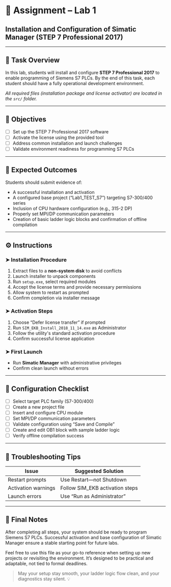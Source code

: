 # 🧪 Assignment – Lab 1  
## Installation and Configuration of Simatic Manager (STEP 7 Professional 2017)

---

## 🧩 Task Overview  

In this lab, students will install and configure **STEP 7 Professional 2017** to enable programming of Siemens S7 PLCs. By the end of this task, each student should have a fully operational development environment.

_All required files (installation package and license activator) are located in the `src/` folder._

---

## 🎯 Objectives  

- [ ] Set up the STEP 7 Professional 2017 software  
- [ ] Activate the license using the provided tool  
- [ ] Address common installation and launch challenges  
- [ ] Validate environment readiness for programming S7 PLCs  

---

## 🧱 Expected Outcomes  

Students should submit evidence of:

- A successful installation and activation  
- A configured base project (“Lab1_TEST_S7”) targeting S7-300/400 series  
- Inclusion of CPU hardware configuration (e.g., 315-2 DP)  
- Properly set MPI/DP communication parameters  
- Creation of basic ladder logic blocks and confirmation of offline compilation  

---

## ⚙️ Instructions  

### ➤ Installation Procedure  

1. Extract files to a **non-system disk** to avoid conflicts  
2. Launch installer to unpack components  
3. Run `setup.exe`, select required modules  
4. Accept the license terms and provide necessary permissions  
5. Allow system to restart as prompted  
6. Confirm completion via installer message  

### ➤ Activation Steps  

1. Choose “Defer license transfer” if prompted  
2. Run `SIM_EKB_Install_2018_11_14.exe` as Administrator  
3. Follow the utility's standard activation procedure  
4. Confirm successful license application  

### ➤ First Launch  

- Run **Simatic Manager** with administrative privileges  
- Confirm clean launch without errors  

---

## 🧪 Configuration Checklist  

- [ ] Select target PLC family (S7-300/400)  
- [ ] Create a new project file  
- [ ] Insert and configure CPU module  
- [ ] Set MPI/DP communication parameters  
- [ ] Validate configuration using “Save and Compile”  
- [ ] Create and edit OB1 block with sample ladder logic  
- [ ] Verify offline compilation success  

---

## 🚨 Troubleshooting Tips  

| Issue                         | Suggested Solution               |
|------------------------------|----------------------------------|
| Restart prompts               | Use Restart—not Shutdown         |
| Activation warnings           | Follow SIM_EKB activation steps  |
| Launch errors                 | Use “Run as Administrator”       |

---

## 🧾 Final Notes  

After completing all steps, your system should be ready to program Siemens S7 PLCs. Successful activation and base configuration of Simatic Manager ensure a stable starting point for future labs.

Feel free to use this file as your go-to reference when setting up new projects or revisiting the environment. It’s designed to be practical and adaptable, not tied to formal deadlines.

> May your setup stay smooth, your ladder logic flow clean, and your diagnostics stay silent. 💡